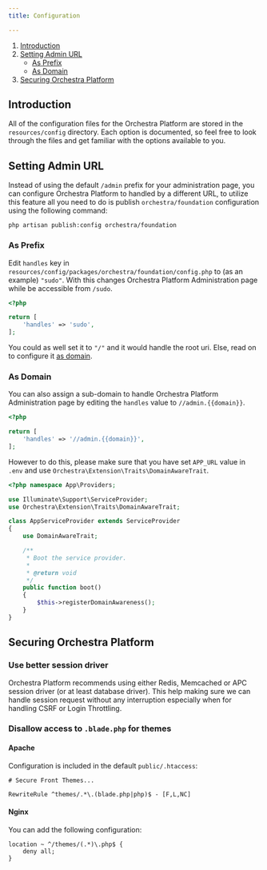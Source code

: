 ```yaml
---
title: Configuration

---
```


1. [Introduction](#introduction)
2. [Setting Admin URL](#admin-url)
   - [As Prefix](#admin-url-as-prefix)
   - [As Domain](#admin-url-as-domain)
3. [Securing Orchestra Platform](#securing)

<a name="introduction"></a>
## Introduction

All of the configuration files for the Orchestra Platform are stored in the `resources/config` directory. Each option is documented, so feel free to look through the files and get familiar with the options available to you.

<a name="admin-url"></a>
## Setting Admin URL

Instead of using the default `/admin` prefix for your administration page, you can configure Orchestra Platform to handled by a different URL, to utilize this feature all you need to do is publish `orchestra/foundation` configuration using the following command:

    php artisan publish:config orchestra/foundation

<a name="admin-url-as-prefix"></a>
### As Prefix

Edit `handles` key in `resources/config/packages/orchestra/foundation/config.php` to (as an example) `"sudo"`. With this changes Orchestra Platform Administration page while be accessible from `/sudo`.

```php
<?php

return [
    'handles' => 'sudo',
];
```

You could as well set it to `"/"` and it would handle the root uri. Else, read on to configure it [as domain](admin-url-as-domain).

<a name="admin-url-as-domain"></a>
### As Domain

You can also assign a sub-domain to handle Orchestra Platform Administration page by editing the `handles` value to `//admin.{{domain}}`.

```php
<?php

return [
    'handles' => '//admin.{{domain}}',
];
```

However to do this, please make sure that you have set `APP_URL` value in `.env` and use `Orchestra\Extension\Traits\DomainAwareTrait`.

```php
<?php namespace App\Providers;

use Illuminate\Support\ServiceProvider;
use Orchestra\Extension\Traits\DomainAwareTrait;

class AppServiceProvider extends ServiceProvider
{
    use DomainAwareTrait;

    /**
     * Boot the service provider.
     *
     * @return void
     */
    public function boot()
    {
        $this->registerDomainAwareness();
    }
}
```

<a name="securing"></a>
## Securing Orchestra Platform

### Use better session driver

Orchestra Platform recommends using either Redis, Memcached or APC session driver (or at least database driver). This help making sure we can handle session request without any interruption especially when for handling CSRF or Login Throttling.

### Disallow access to `.blade.php` for themes

#### Apache

Configuration is included in the default `public/.htaccess`:

```
# Secure Front Themes...

RewriteRule ^themes/.*\.(blade.php|php)$ - [F,L,NC]
```

#### Nginx

You can add the following configuration:

```
location ~ ^/themes/(.*)\.php$ {
    deny all;
}
```
